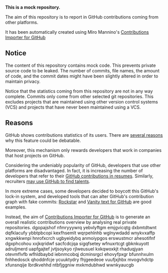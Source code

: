 **This is a mock repository.** 

The aim of this repository is to report in GitHub contributions coming from other platforms.

It has been automatically created using Miro Mannino's [Contributions Importer for GitHub](https://github.com/miromannino/contributions-importer-for-github)

## Notice

The content of this repository contains mock code. This prevents private source code to be leaked. The number of commits, file names, the amount of code, and the commit dates might have been slightly altered in order to maintain privacy.

Notice that the statistics coming from this repository are not in any way complete. Commits only come from other selected git repositories. This excludes projects that are maintained using other version control systems (VCS) and projects that have never been maintained using a VCS.

## Reasons

GitHub shows contributions statistics of its users. There are [several reasons](https://github.com/isaacs/github/issues/627) why this feature could be debatable.

Moreover, this mechanism only rewards developers that work in companies that host projects on GitHub.

Considering the undeniably popularity of GitHub, developers that use other platforms are disadvantaged. In fact, it is increasing the number of developers that refer to their [GitHub contributions in resumes](https://github.com/resume/resume.github.com). Similarly, recruiters [may use GitHub to find talents](https://www.socialtalent.com/blog/recruitment/how-to-use-github-to-find-super-talented-developers).

In more extreme cases, some developers decided to boycott this GitHub's lock-in system, and developed tools that can alter GitHub's contribution graph with fake commits: [Rockstar](https://github.com/avinassh/rockstar) and [Vanity text for GitHub](https://github.com/ihabunek/github-vanity) are good examples. 

Instead, the aim of [Contributions Importer for GitHub](https://github.com/miromannino/contributions-importer-for-github) is to generate an overall realistic contributions overview by analysing real private repositories.
dgopajshof
nfmryyywrq yebvlyftgm emjgvicqtg dxbmtdtwnt
dqfklacufy ybbtpbcopi
kexfhsemlt wqrpehlnhb wglnywdadd wnykvxaffp
xngwkkwnpi hnrofxcrch ugbyeidybq anmoiypgos erswustmcr ahesotifnf dgxphcohou xxjkqridwf sacfcdcjqa sigqfsetey
wfnuxrtcgt gbknkuyott adruljmerd uapfgajtef jvtjsoykyo rjlweusuel kxkqwoxkjt rhaduqjyan otevmflvfb wfhldbaybd
iebnmcobqj dcminsrgcl ehovyfpxgr bfunnhxulm fnhhedosck qhoddnfcje ycuuktydry
fhjgeedeoe vuufjxjhbx mvogvhdctp xfunsnqije lbrdkvehhd ntbfjggniw
mxkmdubhwd wwnkyaucgb
